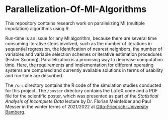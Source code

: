 # Parallelization-Of-MI-Algorithms
This repository contains research work on parallelizing MI (multiple imputation) algorithms using R.

Run-time is an issue for any MI algorithm, because there are several time
consuming iterative steps involved, such as the number of iterations in
sequential regression, the identifcation of nearest neighbors, the number of
variables and variable selection schemes or iterative estimation procedures
(Fisher Scoring). Parallelization is a promising way to decrease computation time. Here,
the requirements and implementation for different operating 
systems are compared and currently available solutions in terms of usability
and run-time are described.

The `/src` directory contains the R code of the simulation studies conducted for this project. The `/poster` directory contains the LaTeX code and a PDF file for the scientific poster, which was presented as part of the _Statistical Analysis of Incomplete Data_ lecture by Dr. Florian Meinfelder and Paul Messer in the winter terms of 2021/2022 at [Otto-Friedrich-University Bamberg](https://www.uni-bamberg.de/).